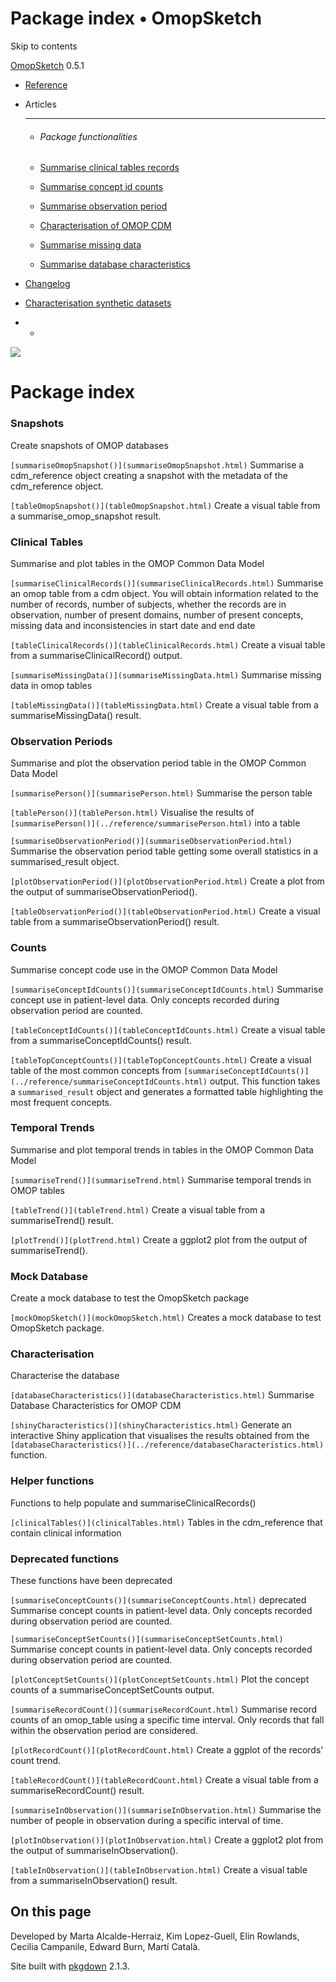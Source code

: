 # Package index • OmopSketch

Skip to contents

[OmopSketch](../index.html) 0.5.1

  * [Reference](../reference/index.html)
  * Articles
    * * * *

    * ###### Package functionalities

    * [Summarise clinical tables records](../articles/summarise_clinical_tables_records.html)
    * [Summarise concept id counts](../articles/summarise_concept_id_counts.html)
    * [Summarise observation period](../articles/summarise_observation_period.html)
    * [Characterisation of OMOP CDM](../articles/characterisation.html)
    * [Summarise missing data](../articles/missing_data.html)
    * [Summarise database characteristics](../articles/database_characteristics.html)
  * [Changelog](../news/index.html)
  * [Characterisation synthetic datasets](https://dpa-pde-oxford.shinyapps.io/OmopSketchCharacterisation/)


  *   * [](https://github.com/OHDSI/OmopSketch/)



![](../logo.png)

# Package index

### Snapshots

Create snapshots of OMOP databases

`[summariseOmopSnapshot()](summariseOmopSnapshot.html)`
    Summarise a cdm_reference object creating a snapshot with the metadata of the cdm_reference object.

`[tableOmopSnapshot()](tableOmopSnapshot.html)`
    Create a visual table from a summarise_omop_snapshot result.

### Clinical Tables

Summarise and plot tables in the OMOP Common Data Model

`[summariseClinicalRecords()](summariseClinicalRecords.html)`
    Summarise an omop table from a cdm object. You will obtain information related to the number of records, number of subjects, whether the records are in observation, number of present domains, number of present concepts, missing data and inconsistencies in start date and end date

`[tableClinicalRecords()](tableClinicalRecords.html)`
    Create a visual table from a summariseClinicalRecord() output.

`[summariseMissingData()](summariseMissingData.html)`
    Summarise missing data in omop tables

`[tableMissingData()](tableMissingData.html)`
    Create a visual table from a summariseMissingData() result.

### Observation Periods

Summarise and plot the observation period table in the OMOP Common Data Model

`[summarisePerson()](summarisePerson.html)`
    Summarise the person table

`[tablePerson()](tablePerson.html)`
    Visualise the results of `[summarisePerson()](../reference/summarisePerson.html)` into a table

`[summariseObservationPeriod()](summariseObservationPeriod.html)`
    Summarise the observation period table getting some overall statistics in a summarised_result object.

`[plotObservationPeriod()](plotObservationPeriod.html)`
    Create a plot from the output of summariseObservationPeriod().

`[tableObservationPeriod()](tableObservationPeriod.html)`
    Create a visual table from a summariseObservationPeriod() result.

### Counts

Summarise concept code use in the OMOP Common Data Model

`[summariseConceptIdCounts()](summariseConceptIdCounts.html)`
    Summarise concept use in patient-level data. Only concepts recorded during observation period are counted.

`[tableConceptIdCounts()](tableConceptIdCounts.html)`
    Create a visual table from a summariseConceptIdCounts() result.

`[tableTopConceptCounts()](tableTopConceptCounts.html)`
    Create a visual table of the most common concepts from `[summariseConceptIdCounts()](../reference/summariseConceptIdCounts.html)` output. This function takes a `summarised_result` object and generates a formatted table highlighting the most frequent concepts.

### Temporal Trends

Summarise and plot temporal trends in tables in the OMOP Common Data Model

`[summariseTrend()](summariseTrend.html)`
    Summarise temporal trends in OMOP tables

`[tableTrend()](tableTrend.html)`
    Create a visual table from a summariseTrend() result.

`[plotTrend()](plotTrend.html)`
    Create a ggplot2 plot from the output of summariseTrend().

### Mock Database

Create a mock database to test the OmopSketch package

`[mockOmopSketch()](mockOmopSketch.html)`
    Creates a mock database to test OmopSketch package.

### Characterisation

Characterise the database

`[databaseCharacteristics()](databaseCharacteristics.html)`
    Summarise Database Characteristics for OMOP CDM

`[shinyCharacteristics()](shinyCharacteristics.html)`
    Generate an interactive Shiny application that visualises the results obtained from the `[databaseCharacteristics()](../reference/databaseCharacteristics.html)` function.

### Helper functions

Functions to help populate and summariseClinicalRecords()

`[clinicalTables()](clinicalTables.html)`
    Tables in the cdm_reference that contain clinical information

### Deprecated functions

These functions have been deprecated

`[summariseConceptCounts()](summariseConceptCounts.html)` deprecated
    Summarise concept counts in patient-level data. Only concepts recorded during observation period are counted.

`[summariseConceptSetCounts()](summariseConceptSetCounts.html)`
    Summarise concept counts in patient-level data. Only concepts recorded during observation period are counted.

`[plotConceptSetCounts()](plotConceptSetCounts.html)`
    Plot the concept counts of a summariseConceptSetCounts output.

`[summariseRecordCount()](summariseRecordCount.html)`
    Summarise record counts of an omop_table using a specific time interval. Only records that fall within the observation period are considered.

`[plotRecordCount()](plotRecordCount.html)`
    Create a ggplot of the records' count trend.

`[tableRecordCount()](tableRecordCount.html)`
    Create a visual table from a summariseRecordCount() result.

`[summariseInObservation()](summariseInObservation.html)`
    Summarise the number of people in observation during a specific interval of time.

`[plotInObservation()](plotInObservation.html)`
    Create a ggplot2 plot from the output of summariseInObservation().

`[tableInObservation()](tableInObservation.html)`
    Create a visual table from a summariseInObservation() result.

## On this page

Developed by Marta Alcalde-Herraiz, Kim Lopez-Guell, Elin Rowlands, Cecilia Campanile, Edward Burn, Martí Català.

Site built with [pkgdown](https://pkgdown.r-lib.org/) 2.1.3.
